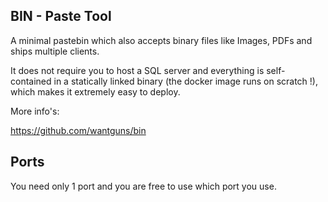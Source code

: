 ## BIN - Paste Tool

A minimal pastebin which also accepts binary files like Images, PDFs and ships multiple clients.

It does not require you to host a SQL server and everything is self-contained in a statically linked binary (the docker image runs on scratch !), which makes it extremely easy to deploy.

More info's:

https://github.com/wantguns/bin


## Ports

You need only 1 port and you are free to use which port you use.
